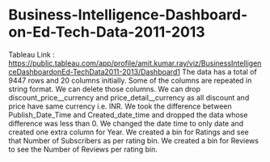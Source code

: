 # Business-Intelligence-Dashboard-on-Ed-Tech-Data-2011-2013
Tableau Link : https://public.tableau.com/app/profile/amit.kumar.ray/viz/BusinessIntelligenceDashboardonEd-TechData2011-2013/Dashboard1
The data has a total of 9447 rows and 20 columns initially. Some of the columns are repeated in string format. We can delete those columns.
We can drop discount_price__currency and price_detail__currency as all discount and price have same currency i.e. INR.
We took the difference between Publish_Date_Time and Created_date_time and dropped the data whose difference was less than 0.
We changed the date time to only date and created one extra column for Year.
We created a bin for Ratings and see that Number of Subscribers as per rating bin. We created a bin for Reviews to see the Number of Reviews per rating bin.
